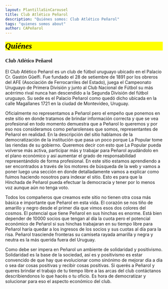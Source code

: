 ```yaml
---
layout: PlantillaSinCarousel
title: Club Atlético Peñarol
description: "Quiénes somos: Club Atlético Peñarol"
tags: "quienes somos about"
author: CAPeñarol
---
```


<h1 style="font-family:fantasy;font-style:italic;color:#000;background:yellow;font-size:1.8em;margin-top:20px;margin-bottom:20px;" class="rounded"> Quiénes</h1>
<h3 style="font-family:fantasy;font-weight:900;">Club Atlético Peñarol</h3>

El Club Atlético Peñarol es un club de fútbol uruguayo ubicado en el Palacio Cr. Gastón Gũelfi. Fue fundado el 28 de setiembre de 1891 por los obreros del AFE (Asociación de Ferrocarriles del Estado), juega el Campeonato Uruguayo de Primera División y junto al Club Nacional de Fútbol su más acérrimo rival nunca han descendido a la Segunda División del fútbol uruguayo. Su sede es el Palacio Peñarol como quedó dicho ubicada en la calle Magallanes 1721 en la ciudad de Montevideo, Uruguay.

Oficialmente no representamos a Peñarol pero el empeño que ponemos en este sitio en donde tratamos de brindar información correcta y que se vea profesional en todo momento demuestra que a Peñarol lo queremos y por eso nos consideramos como peñarolenses que somos, representantes de Peñarol en realidad. En la descripción del sitio hablamos de la democratización de la institución que pasa un poco porque La Popular tome las riendas de su gobierno. Queremos decir con esto que La Popular pueda volverse más activa, participar más y trabajar para Peñarol ayudándolo en el plano económico y así aumentar el grado de responsabilidad representándolo de forma profesional. En este sitio estamos aprendiendo a ser encontrados a través de los motores de búsqueda de la web y vamos a poner luego una sección en donde detalladamente vamos a explicar como fuimos haciendo nosotros para indexar el sitio. Esto es para que la Hinchada de Peñarol pueda efectuar la democracia y tener por lo menos voz aunque aún no tenga voto.

Todos los compañeros que creamos este sitio no tienen otra cosa más básica e importante que Peñarol en esta vida. El corazón se nos tiño de amarillo y negro desde el primer día que vimos esos dos colores del cosmos. El potencial que tiene Peñarol en sus hinchas es enorme. Está bien depender de 10000 socios que tengan al día la cuota pero el potencial económico de Peñarol si sus hinchas trabajaran en su tiempo libre para Peñarol haría quedar a los ingresos de los socios y sus cuotas al día para la risa. Peñarol trasciende fronteras su camiseta rayada amarilla y negra y neutra es la más querida fuera del Uruguay.

Como debe ser impera en Peñarol un ambiente de solidaridad y positivismo. Solidaridad es la base de la sociedad, así es y positivismo es estar convencido de que hay que evolucionar como sinónimo de mejorar día a día o sea dar cosas positivas y recibir cosas positivas. Si querés a Peñarol y queres brindar el trabajo de tu tiempo libre a las arcas del club contáctanos describiendonos lo que hacés o tu oficio. Es hora de democratizar y solucionar para eso el aspecto económico del club.